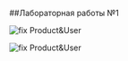 ##Лабораторная работы №1

![fix Product&User](https://github.com/ClavicusVile98/framework/commit/7cab70c45539d0ff3b1b7bb34d215ded7e0ae07c)

![fix Product&User](https://github.com/ClavicusVile98/framework/commit/8f79b60f13ffc2278d8da2e447980f7e19577504)
